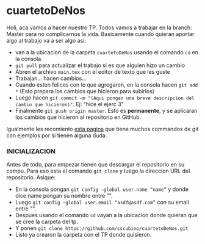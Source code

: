 # cuartetoDeNos

Holi, aca vamos a hacer nuestro TP. Todos vamos a trabajar en la branch: Master para no complicarnos la vida.
Basicamente cuando quieran aportar algo al trabajo va a ser algo asi:
* van a la ubicacion de la carpeta `cuartetoDeNos` usando el comando `cd` en la consola.
* `git pull` para actualizar el trabajo si es que alguien hizo un cambio
* Abren el archivo `main.tex` con el editor de texto que les guste
* Trabajan... hacen cambios...
* Cuando esten felices con lo que agregaron, en la consola hacen `git add *` (Esto prepara los cambios que hicieron para subirlos)
* Luego hacen `git commit -m "(Aqui pongan una breve descripcion del cambio que hicieron)"`. Ej: "hice el ejerc 3"
* Finalmente `git push origin master`. Esto es **permanente**, y se aplicaran los cambios que hicieron al repositorio en GitHub.

Igualmente les recomiento [esta pagina](https://dzone.com/articles/top-20-git-commands-with-examples) que tiene muchos commandos de git con ejemplos por si tienen alguna duda.

### INICIALIZACION
Antes de todo, para empezar tienen que descargar el repositorio en su compu.
Para eso esta el comando `git clone` y luego la direccion URL del repositorio. Asique:
* En la consola pongan `git config –global user.name “name”` y donde dice name pongan su nombre entre "".
* Luego `git config –global user.email “asdf@asdf.com”` con su email entre "".
* Despues usando el comando `cd` vayan a la ubicacion donde quieran que se cree la carpeta del tp.
* Y ponen `git clone https://github.com/sscubino/cuartetoDeNos.git`
* Listo ya crearon la carpeta con el TP donde quisieron.

